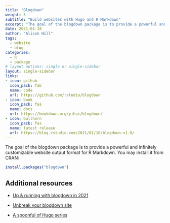 ```yaml
---
title: "Blogdown"
weight: 3
subtitle: "Build websites with Hugo and R Markdown"
excerpt: "The goal of the blogdown package is to provide a powerful and infinitely customizable website output format for R Markdown."
date: 2021-01-18
author: "Alison Hill"
tags:
  - website
  - blog
categories:
  - R
  - package
# layout options: single or single-sidebar
layout: single-sidebar
links:
- icon: github
  icon_pack: fab
  name: code
  url: https://github.com/rstudio/blogdown
- icon: book
  icon_pack: fas
  name: docs
  url: https://bookdown.org/yihui/blogdown/
- icon: bullhorn
  icon_pack: fas
  name: latest release
  url: https://blog.rstudio.com/2021/01/18/blogdown-v1.0/
---
```


The goal of the blogdown package is to provide a powerful and infinitely customizable website output format for R Markdown. You may install it from CRAN:

```r
install.packages("blogdown")
```

## Additional resources

+ [Up & running with blogdown in 2021](https://alison.rbind.io/post/new-year-new-blogdown/)

+ [Unbreak your blogdown site](https://alison.rbind.io/post/2020-12-27-blogdown-checks/) 

+ [A spoonful of Hugo series](https://alison.rbind.io/categories/hugo/)
